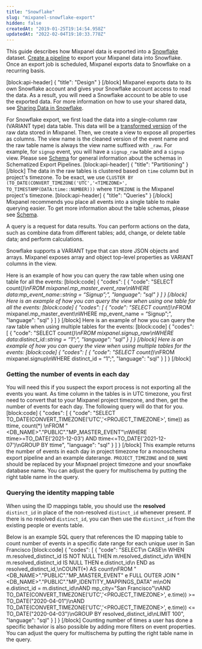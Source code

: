 ```yaml
---
title: "Snowflake"
slug: "mixpanel-snowflake-export"
hidden: false
createdAt: "2019-01-25T19:14:54.958Z"
updatedAt: "2022-02-04T19:10:33.778Z"
---
```

This guide describes how Mixpanel data is exported into a [Snowflake](https://docs.snowflake.net/manuals/user-guide-getting-started.html) dataset. [Create a pipeline](ref:create-warehouse-pipeline) to export your Mixpanel data into Snowflake. Once an export job is scheduled, Mixpanel exports data to Snowflake on a recurring basis. 

[block:api-header]
{
  "title": "Design"
}
[/block]
Mixpanel exports data to its own Snowflake account and gives your Snowflake account access to read the data. As a result, you will need a Snowflake account to be able to use the exported data. For more information on how to use your shared data, see [Sharing Data in Snowflake](https://docs.snowflake.net/manuals/user-guide-data-share.html). 

For Snowflake export, we first load the data into a single-column raw (VARIANT type) data table. This data will be a [transformed version](doc:schematized-export-pipeline#section-transformation-rules) of the raw data stored in Mixpanel. Then, we create a view to expose all properties as columns. The view name is the cleaned version of the event name and the raw table name is always the view name suffixed with `_raw`. For example, for `signup` event, you will have a `signup_raw` table and a `signup` view. Please see [Schema](doc:schematized-export-pipeline#schema) for general information about the schemas in Schematized Export Pipelines. 
[block:api-header]
{
  "title": "Partitioning"
}
[/block]
The data in the raw tables is clustered based on `time` column but in project's timezone. To be exact, we use `CLUSTER BY (TO_DATE(CONVERT_TIMEZONE('UTC','<TIMEZONE>', TO_TIMESTAMP(DATA:time::NUMBER)))` where `TIMEZONE` is the Mixpanel project's timezone.
[block:api-header]
{
  "title": "Queries"
}
[/block]
Mixpanel recommends you place all events into a single table to make querying easier. To get more information about the table schemas, please see [Schema](doc:schematized-export-pipeline#schema). 

A query is a request for data results. You can perform actions on the data, such as combine data from different tables; add, change, or delete table data; and perform calculations.

Snowflake supports a VARIANT type that can store JSON objects and arrays. Mixpanel exposes array and object top-level properties as VARIANT columns in the view.

Here is an example of how you can query the raw table when using one table for all the events:
[block:code]
{
  "codes": [
    {
      "code": "SELECT count(*)\nFROM mixpanel.mp_master_event_raw\nWHERE data:mp_event_name::string = “Signup”;",
      "language": "sql"
    }
  ]
}
[/block]
Here is an example of how you can query the view when using one table for all the events:
[block:code]
{
  "codes": [
    {
      "code": "SELECT count(*)\nFROM mixpanel.mp_master_event\nWHERE mp_event_name = “Signup”;",
      "language": "sql"
    }
  ]
}
[/block]
Here is an example of how you can query the raw table when using multiple tables for the events:
[block:code]
{
  "codes": [
    {
      "code": "SELECT count(*)\nFROM mixpanel.signup_raw\nWHERE data:distinct_id::string = “1”;",
      "language": "sql"
    }
  ]
}
[/block]
Here is an example of how you can query the view when using multiple tables for the events:
[block:code]
{
  "codes": [
    {
      "code": "SELECT count(*)\nFROM mixpanel.signup\nWHERE distinct_id = “1”;",
      "language": "sql"
    }
  ]
}
[/block]
### Getting the number of events in each day
You will need this if you suspect the export process is not exporting all the events you want. As time column in the tables is in UTC timezone, you first need to convert that to your Mixpanel project timezone, and then, get the number of events for each day. The following query will do that for you.
[block:code]
{
  "codes": [
    {
      "code": "SELECT TO_DATE(CONVERT_TIMEZONE('UTC','<PROJECT_TIMEZONE>', time)) as ttime, count(*) \nFROM \"<DB_NAME>\".\"PUBLIC\".\"MP_MASTER_EVENT\"\nWHERE ttime>=TO_DATE('2021-12-03') AND ttime<=TO_DATE('2021-12-07')\nGROUP BY ttime",
      "language": "sql"
    }
  ]
}
[/block]
This example returns the number of events in each day in project timezone for a monoschema export pipeline and an example daterange. `PROJECT_TIMEZONE` and `DB_NAME` should be replaced by your Mixpnael project timezone and your snowflake database name. You can adjust the query for multischema by putting the right table name in the query.

### Querying the identity mapping table

When using the ID mappings table, you should use the **resolved** `distinct_id` in place of the non-resolved `distinct_id` whenever present. If there is no resolved `distinct_id`, you can then use the `distinct_id` from the existing people or events table.

Below is an example SQL query that references the ID mapping table to count number of events in a specific date range for each unique user in San Francisco
[block:code]
{
  "codes": [
    {
      "code": "SELECT\n CASE\n     WHEN m.resolved_distinct_id IS NOT NULL THEN m.resolved_distinct_id\n     WHEN m.resolved_distinct_id IS NULL THEN e.distinct_id\n END as resolved_distinct_id,\nCOUNT(*) AS count\nFROM \"<DB_NAME>\".\"PUBLIC\".\"MP_MASTER_EVENT\" e FULL OUTER JOIN \"<DB_NAME>\".\"PUBLIC\".\"MP_IDENTITY_MAPPINGS_DATA\" m\nON e.distinct_id = m.distinct_id\nAND mp_city=\"San Francisco\"\nAND TO_DATE(CONVERT_TIMEZONE('UTC','<PROJECT_TIMEZONE>', e.time)) >= TO_DATE(\"2020-04-01\")\nAND TO_DATE(CONVERT_TIMEZONE('UTC','<PROJECT_TIMEZONE>', e.time)) <= TO_DATE(\"2020-04-03\")\nGROUP BY resolved_distinct_id\nLIMIT 100",
      "language": "sql"
    }
  ]
}
[/block]
Counting number of times a user has done a specific behavior is also possible by adding more filters on event properties. You can adjust the query for multischema by putting the right table name in the query.